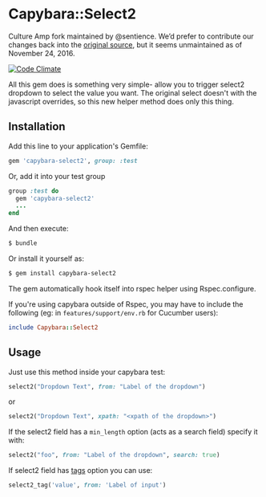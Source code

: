# Capybara::Select2

Culture Amp fork maintained by @sentience. We’d prefer to contribute our changes back into the [original source](https://github.com/goodwill/capybara-select2), but it seems unmaintained as of November 24, 2016.

[![Code Climate](https://codeclimate.com/github/goodwill/capybara-select2.png)](https://codeclimate.com/github/goodwill/capybara-select2)

All this gem does is something very simple- allow you to trigger select2 dropdown to select the value you want. The original select doesn't with the javascript overrides, so this new helper method does only this thing.

## Installation

Add this line to your application's Gemfile:

``` ruby
gem 'capybara-select2', group: :test
```

Or, add it into your test group

``` ruby
group :test do
  gem 'capybara-select2'
  ...
end
```

And then execute:

``` bash
$ bundle
```

Or install it yourself as:

``` bash
$ gem install capybara-select2
```

The gem automatically hook itself into rspec helper using Rspec.configure.

If you're using capybara outside of Rspec, you may have to include the following (eg: in `features/support/env.rb` for Cucumber users):

``` ruby
include Capybara::Select2
```

## Usage

Just use this method inside your capybara test:

``` ruby
select2("Dropdown Text", from: "Label of the dropdown")
```

or

``` ruby
select2("Dropdown Text", xpath: "<xpath of the dropdown>")
```

If the select2 field has a `min_length` option (acts as a search field) specify it with:

``` ruby
select2("foo", from: "Label of the dropdown", search: true)
```

If select2 field has [tags](http://ivaynberg.github.io/select2/#tags) option you can use:

```ruby
select2_tag('value', from: 'Label of input')
```
